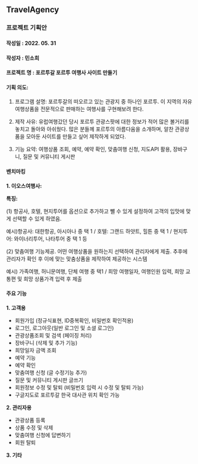 ## TravelAgency
### 프로젝트 기획안

#### 작성일 : 2022. 05. 31
#### 작성자 : 민소희
#### 프로젝트 명 : 포르투갈 포르투 여행사 사이트 만들기
#### 기획 의도: 
1. 프로그램 설명: 포르투갈의 떠오르고 있는 관광지 중 하나인 포르투. 
이 지역의 자유여행상품을 전문적으로 판매하는 여행사를 구현해보려 한다.


2. 제작 사유: 유럽여행갔던 당시 포르투 관광스팟에 대한 정보가 적어 많은 볼거리를 놓치고 돌아와 아쉬웠다. 
많은 분들께 포르투의 아름다움을 소개하며, 알찬 관광상품을 모아둔 사이트를 만들고 싶어 
제작하게 되었다.


3. 기능 요약: 여행상품 조회, 예약, 예약 확인, 맞춤여행 신청, 지도API 활용, 장바구니, 질문 및 커뮤니티 게시판

#### 벤치마킹
**1. 이오스여행사:**

**특징:**

(1) 항공사, 호텔, 현지투어를 옵션으로 추가하고 뺄 수 있게 설정하여 고객의 입맛에 맞게 선택할 수 있게 하였음.

예시)항공사: 대한항공, 아시아나 중 택 1 / 호텔: 그랜드 하얏트, 힐튼 중 택 1 / 현지투어: 와이너리투어, 나타투어 중 택 1 등

(2) 맞춤여행 기능제공. 어떤 여행상품을 원하는지 선택하여 관리자에게 제출. 추후에 관리자가 확인 후 이에 맞는 맞춤상품을 제작하여 제공하는 시스템

예시) 가족여행, 허니문여행, 단체 여행 중 택1 / 희망 여행일자, 여행인원 입력, 희망 교통편 및 희망 상품가격 입력 후 제출

#### 주요 기능
**1. 고객용**
- 회원가입 (정규식표현, ID중복확인, 비밀번호 확인적용)
- 로그인, 로그아웃(일반 로그인 및 소셜 로그인)
- 관광상품조회 및 검색 (페이징 처리)
- 장바구니 (삭제 및 추가 기능)
- 희망일자 금액 조회
- 예약 기능
- 예약 확인
- 맞춤여행 신청 (글 수정기능 추가)
- 질문 및 커뮤니티 게시판 글쓰기
- 회원정보 수정 및 탈퇴 (비밀번호 입력 시 수정 및 탈퇴 가능)
- 구글지도로 포르투갈 한국 대사관 위치 확인 가능

**2. 관리자용**

- 관광상품 등록
- 상품 수정 및 삭제
- 맞춤여행 신청에 답변하기
- 회원 탈퇴

**3. 기타**
